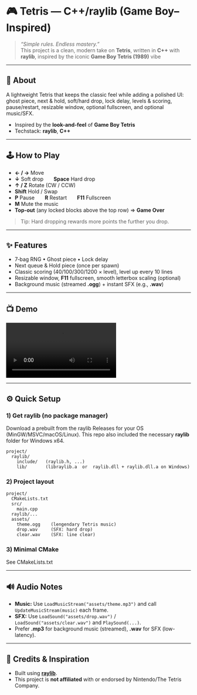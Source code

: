 # 🎮 Tetris — C++/raylib (Game Boy–Inspired)

> _“Simple rules. Endless mastery.”_  
> This project is a clean, modern take on **Tetris**, written in **C++** with **raylib**, inspired by the iconic **Game Boy Tetris (1989)** vibe

---

## 🧱 About
A lightweight Tetris that keeps the classic feel while adding a polished UI: ghost piece, next & hold, soft/hard drop, lock delay, levels & scoring, pause/restart, resizable window, optional fullscreen, and optional music/SFX.

- Inspired by the **look-and-feel** of **Game Boy Tetris** 
- Techstack: **raylib**, **C++**

---

## 🕹️ How to Play
- **← / →** Move  
- **↓** Soft drop  **Space** Hard drop  
- **↑ / Z** Rotate (CW / CCW)  
- **Shift** Hold / Swap  
- **P** Pause  **R** Restart  **F11** Fullscreen  
- **M** Mute the music
- **Top-out** (any locked blocks above the top row) ⇒ **Game Over**

> Tip: Hard dropping rewards more points the further you drop.

---

## ✨ Features
- 7‑bag RNG • Ghost piece • Lock delay  
- Next queue & Hold piece (once per spawn)  
- Classic scoring (40/100/300/1200 × level), level up every 10 lines  
- Resizable window, **F11** fullscreen, smooth letterbox scaling (optional)  
- Background music (streamed **.ogg**) + instant SFX (e.g., **.wav**)
---

## 📺 Demo

![DemoVid](README/demo1.mp4)


---

## ⚙️ Quick Setup

### 1) Get raylib (no package manager)
Download a prebuilt from the raylib Releases for your OS (MinGW/MSVC/macOS/Linux).
This repo also included the necessary **raylib** folder for Windows x64.

```
project/
  raylib/
    include/   (raylib.h, ...)
    lib/       (libraylib.a  or  raylib.dll + raylib.dll.a on Windows)
```

### 2) Project layout
```
project/
  CMakeLists.txt
  src/
    main.cpp
  raylib/...
  assets/
    theme.ogg    (lengendary Tetris music)
    drop.wav     (SFX: hard drop)
    clear.wav    (SFX: line clear)
```

### 3) Minimal CMake

See CMakeLists.txt

---

## 🔊 Audio Notes
- **Music:** Use `LoadMusicStream("assets/theme.mp3")` and call `UpdateMusicStream(music)` each frame.  
- **SFX:** Use `LoadSound("assets/drop.wav")` / `LoadSound("assets/clear.wav")` and `PlaySound(...)`.  
- Prefer **.mp3** for background music (streamed), **.wav** for SFX (low-latency).

---

## 🙌 Credits & Inspiration
- Built using **[raylib](https://www.raylib.com/)**.  
- This project is **not affiliated** with or endorsed by Nintendo/The Tetris Company.

